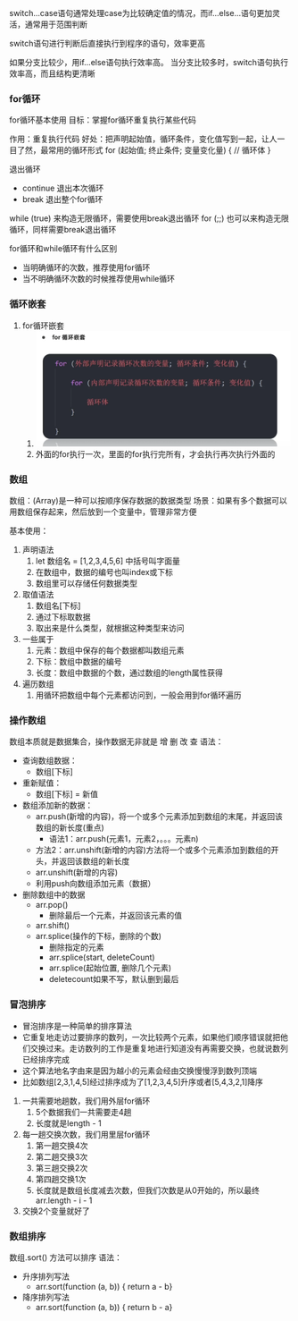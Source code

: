 switch...case语句通常处理case为比较确定值的情况，而if...else...语句更加灵活，通常用于范围判断

switch语句进行判断后直接执行到程序的语句，效率更高

如果分支比较少，用if...else语句执行效率高。
当分支比较多时，switch语句执行效率高，而且结构更清晰

### for循环

for循环基本使用
目标：掌握for循环重复执行某些代码

作用：重复执行代码
好处：把声明起始值，循环条件，变化值写到一起，让人一目了然，最常用的循环形式
for (起始值; 终止条件; 变量变化量) {
    // 循环体
}

退出循环 
- continue 退出本次循环
- break 退出整个for循环

while (true) 来构造无限循环，需要使用break退出循环
for (;;) 也可以来构造无限循环，同样需要break退出循环

for循环和while循环有什么区别
- 当明确循环的次数，推荐使用for循环
- 当不明确循环次数的时候推荐使用while循环


### 循环嵌套

1. for循环嵌套
   1. ![alt text](image.png)
   2. 外面的for执行一次，里面的for执行完所有，才会执行再次执行外面的


### 数组

数组：(Array)是一种可以按顺序保存数据的数据类型
场景：如果有多个数据可以用数组保存起来，然后放到一个变量中，管理非常方便

基本使用：
1. 声明语法
   1. let 数组名 = [1,2,3,4,5,6]   中括号叫字面量
   2. 在数组中，数据的编号也叫index或下标
   3. 数组里可以存储任何数据类型
2. 取值语法
   1. 数组名[下标]
   2. 通过下标取数据
   3. 取出来是什么类型，就根据这种类型来访问
3. 一些属于
   1. 元素：数组中保存的每个数据都叫数组元素
   2. 下标：数组中数据的编号
   3. 长度：数组中数据的个数，通过数组的length属性获得
4. 遍历数组
   1. 用循环把数组中每个元素都访问到，一般会用到for循环遍历

### 操作数组

数组本质就是数据集合，操作数据无非就是 增 删 改 查 语法：
- 查询数组数据：
  - 数组[下标]
- 重新赋值：
  - 数组[下标] = 新值
- 数组添加新的数据：
  - arr.push(新增的内容)，将一个或多个元素添加到数组的末尾，并返回该数组的新长度(重点)
    - 语法1：arr.push(元素1，元素2，。。。元素n)
  - 方法2：arr.unshift(新增的内容)方法将一个或多个元素添加到数组的开头，并返回该数组的新长度
  - arr.unshift(新增的内容)
  - 利用push向数组添加元素（数据）
- 删除数组中的数据
  - arr.pop()
    - 删除最后一个元素，并返回该元素的值
  - arr.shift()
  - arr.splice(操作的下标，删除的个数)
    - 删除指定的元素
    - arr.splice(start, deleteCount)
    - arr.splice(起始位置, 删除几个元素)
    - deletecount如果不写，默认删到最后


### 冒泡排序

- 冒泡排序是一种简单的排序算法
- 它重复地走访过要排序的数列，一次比较两个元素，如果他们顺序错误就把他们交换过来。走访数列的工作是重复地进行知道没有再需要交换，也就说数列已经排序完成
- 这个算法地名字由来是因为越小的元素会经由交换慢慢浮到数列顶端
- 比如数组[2,3,1,4,5]经过排序成为了[1,2,3,4,5]升序或者[5,4,3,2,1]降序


1. 一共需要地趟数，我们用外层for循环
   1. 5个数据我们一共需要走4趟
   2. 长度就是length - 1
2. 每一趟交换次数，我们用里层for循环
   1. 第一趟交换4次
   2. 第二趟交换3次
   3. 第三趟交换2次
   4. 第四趟交换1次
   5. 长度就是数组长度减去次数，但我们次数是从0开始的，所以最终 arr.length - i - 1
3. 交换2个变量就好了

### 数组排序

数组.sort() 方法可以排序
语法：
- 升序排列写法
  - arr.sort(function (a, b)) { return a - b}
- 降序排列写法
  - arr.sort(function (a, b)) { return b - a}